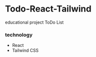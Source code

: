 # Todo-React-Tailwind

<p> educational project ToDo List</p> 

### technology

- React
- Tailwind CSS
